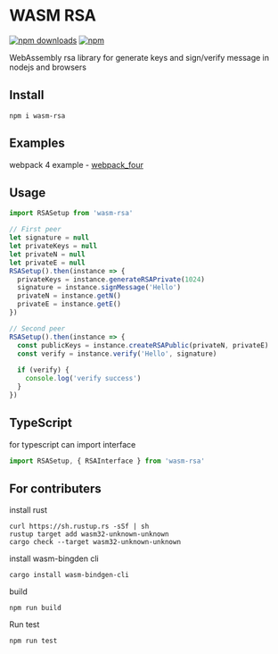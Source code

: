 # WASM RSA
[![npm downloads](https://img.shields.io/npm/dt/wasm-rsa.svg)](https://www.npmjs.com/package/wasm-rsa)
[![npm](https://img.shields.io/npm/v/wasm-rsa.svg?maxAge=2592000)](https://www.npmjs.com/package/wasm-rsa)

WebAssembly rsa library for generate keys and sign/verify message in nodejs and browsers

## Install
```shell
npm i wasm-rsa
```

## Examples

webpack 4 example - [webpack_four](https://github.com/Harzu/wasm-rsa/tree/master/examples/webpack_four)

## Usage
```javascript
import RSASetup from 'wasm-rsa'

// First peer
let signature = null
let privateKeys = null
let privateN = null
let privateE = null
RSASetup().then(instance => {
  privateKeys = instance.generateRSAPrivate(1024)
  signature = instance.signMessage('Hello')
  privateN = instance.getN()
  privateE = instance.getE()
})

// Second peer
RSASetup().then(instance => {
  const publicKeys = instance.createRSAPublic(privateN, privateE)
  const verify = instance.verify('Hello', signature)
  
  if (verify) {
    console.log('verify success')
  }
})
```

## TypeScript

for typescript can import interface
```javascript
import RSASetup, { RSAInterface } from 'wasm-rsa'
```

## For contributers

install rust
```shell
curl https://sh.rustup.rs -sSf | sh
rustup target add wasm32-unknown-unknown
cargo check --target wasm32-unknown-unknown
```

install wasm-bingden cli
```shell
cargo install wasm-bindgen-cli
```

build
```shell
npm run build
```

Run test
```shell
npm run test
```